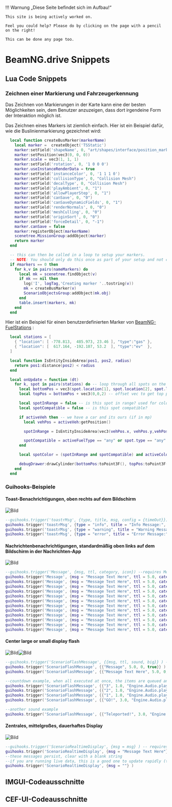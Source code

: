 !!! Warnung „Diese Seite befindet sich im Aufbau!“

```
This site is being actively worked on.

Feel you could help? Please do by clicking on the page with a pencil on the right!

This can be done any page too.
```

# BeamNG.drive Snippets

## Lua Code Snippets

### Zeichnen einer Markierung und Fahrzeugerkennung

Das Zeichnen von Markierungen in der Karte kann eine der besten Möglichkeiten sein, dem Benutzer anzuzeigen, dass dort irgendeine Form der Interaktion möglich ist.

Das Zeichnen eines Markers ist ziemlich einfach. Hier ist ein Beispiel dafür, wie die Buslinienmarkierung gezeichnet wird:

```Lua
  local function createBusMarker(markerName)
    local marker =  createObject('TSStatic')
    marker:setField('shapeName', 0, "art/shapes/interface/position_marker.dae")
    marker:setPosition(vec3(0, 0, 0))
    marker.scale = vec3(1, 1, 1)
    marker:setField('rotation', 0, '1 0 0 0')
    marker.useInstanceRenderData = true
    marker:setField('instanceColor', 0, '1 1 1 0')
    marker:setField('collisionType', 0, "Collision Mesh")
    marker:setField('decalType', 0, "Collision Mesh")
    marker:setField('playAmbient', 0, "1")
    marker:setField('allowPlayerStep', 0, "1")
    marker:setField('canSave', 0, "0")
    marker:setField('canSaveDynamicFields', 0, "1")
    marker:setField('renderNormals', 0, "0")
    marker:setField('meshCulling', 0, "0")
    marker:setField('originSort', 0, "0")
    marker:setField('forceDetail', 0, "-1")
    marker.canSave = false
    marker:registerObject(markerName)
    scenetree.MissionGroup:addObject(marker)
    return marker
  end

  -- this can then be called in a loop to setup your markers.
  -- NOTE: You should only do this once as part of your setup and not called on each frame.
  if #markers == 0 then
    for k,v in pairs(nameMarkers) do
      local mk = scenetree.findObject(v)
      if mk == nil then
        log('I', logTag,'Creating marker '..tostring(v))
        mk = createBusMarker(v)
        ScenarioObjectsGroup:addObject(mk.obj)
      end
      table.insert(markers, mk)
    end
  end
```

Hier ist ein Beispiel für einen benutzerdefinierten Marker von [BeamNG-FuelStations](https://github.com/BeamMP/BeamNG-FuelStations/tree/master) :

```Lua
  local stations = [
    { "location": [ -778.813,  485.973, 23.46 ], "type":"gas" },
    { "location": [  617.164, -192.107, 53.2  ], "type":"ev"  },
  ]

  local function IsEntityInsideArea(pos1, pos2, radius)
    return pos1:distance(pos2) < radius
  end

  local onUpdate = function (dt)
    for k, spot in pairs(stations) do -- loop through all spots on the current map
      local bottomPos = vec3(spot.location[1], spot.location[2], spot.location[3])
      local topPos = bottomPos + vec3(0,0,2) -- offset vec to get top position (2m tall)

      local spotInRange = false -- is this spot in range? used for color
      local spotCompatible = false -- is this spot compatible?

      if activeVeh then -- we have a car and its ours (if in mp)
        local vehPos = activeVeh:getPosition()

        spotInRange = IsEntityInsideArea(vec3(vehPos.x, vehPos.y,vehPos.z), bottomPos, 1.5)

        spotCompatible = activeFuelType == "any" or spot.type == "any" or activeFuelType == spot.type
      end

      local spotColor = (spotInRange and spotCompatible) and activeColorMap[spot.type] or inactiveColorMap[spot.type] or ColorF(1,1,1,0.5)

      debugDrawer:drawCylinder(bottomPos:toPoint3F(), topPos:toPoint3F(), 1, spotColor) --bottom, top, radius, color
    end
  end
```

### Guihooks-Beispiele

#### Toast-Benachrichtigungen, oben rechts auf dem Bildschirm

![Bild](https://github.com/StanleyDudek/Docs/assets/49531350/c8a87842-b95a-4eca-84dc-93072ecc9158)

```lua
--guihooks.trigger('toastrMsg', {type, title, msg, config = {timeOut}})
guihooks.trigger('toastrMsg', {type = "info", title = "Info Message:", msg = "Info Message Text Here", config = {timeOut = 5000}})
guihooks.trigger('toastrMsg', {type = "warning", title = "Warning Message:", msg = "Warning Message Text Here", config = {timeOut = 5000}})
guihooks.trigger('toastrMsg', {type = "error", title = "Error Message:", msg = "Error Message Text Here", config = {timeOut = 5000}})
```

#### Nachrichtenbenachrichtigungen, standardmäßig oben links auf dem Bildschirm in der Nachrichten-App

![Bild](https://github.com/StanleyDudek/Docs/assets/49531350/6baef813-50cb-43c3-9c59-0de550b014b6)

```lua
--guihooks.trigger('Message', {msg, ttl, category, icon}) --requires Messages app
guihooks.trigger('Message', {msg = "Message Text Here", ttl = 5.0, category = "arrow_upward", icon = "arrow_upward"})
guihooks.trigger('Message', {msg = "Message Text Here", ttl = 5.0, category = "arrow_downward", icon = "arrow_downward"})
guihooks.trigger('Message', {msg = "Message Text Here", ttl = 5.0, category = "flag", icon = "flag"})
guihooks.trigger('Message', {msg = "Message Text Here", ttl = 5.0, category = "check", icon = "check"})
guihooks.trigger('Message', {msg = "Message Text Here", ttl = 5.0, category = "check_circle", icon = "check_circle"})
guihooks.trigger('Message', {msg = "Message Text Here", ttl = 5.0, category = "warning", icon = "warning"})
guihooks.trigger('Message', {msg = "Message Text Here", ttl = 5.0, category = "error", icon = "error"})
guihooks.trigger('Message', {msg = "Message Text Here", ttl = 5.0, category = "directions_car", icon = "directions_car"})
guihooks.trigger('Message', {msg = "Message Text Here", ttl = 5.0, category = "star", icon = "star"})
guihooks.trigger('Message', {msg = "Message Text Here", ttl = 5.0, category = "timeline", icon = "timeline"})
guihooks.trigger('Message', {msg = "Message Text Here", ttl = 5.0, category = "save", icon = "save"})
guihooks.trigger('Message', {msg = "Message Text Here", ttl = 5.0, category = "settings", icon = "settings"})
```

#### Center large or small display flash

![Bild](https://github.com/StanleyDudek/Docs/assets/49531350/d0cf754f-83f8-4d15-9159-27350da127de)![Bild](https://github.com/StanleyDudek/Docs/assets/49531350/1df6fc9b-756f-484e-b8d9-5df346dc4c26)

```lua
--guihooks.trigger('ScenarioFlashMessage', {{msg, ttl, sound, big}} ) -- requires RaceCountdown ui app
guihooks.trigger('ScenarioFlashMessage', {{"Message", 5.0, 0, true}} )
guihooks.trigger('ScenarioFlashMessage', {{"Message Text Here", 5.0, 0, false}} )

--countdown example, when all executed at once, the items are queued and will follow eachother after the previous ttl expires
guihooks.trigger('ScenarioFlashMessage', {{"3", 1.0, "Engine.Audio.playOnce('AudioGui', 'event:UI_Countdown1')", true}})
guihooks.trigger('ScenarioFlashMessage', {{"2", 1.0, "Engine.Audio.playOnce('AudioGui', 'event:UI_Countdown2')", true}})
guihooks.trigger('ScenarioFlashMessage', {{"1", 1.0, "Engine.Audio.playOnce('AudioGui', 'event:UI_Countdown3')", true}})
guihooks.trigger('ScenarioFlashMessage', {{"GO!", 3.0, "Engine.Audio.playOnce('AudioGui', 'event:UI_CountdownGo')", true}})

--another sound example
guihooks.trigger('ScenarioFlashMessage', {{"Teleported!", 3.0, "Engine.Audio.playOnce('AudioGui', 'event:UI_Checkpoint')", false}})
```

#### Zentrales, mittelgroßes, dauerhaftes Display

![Bild](https://github.com/StanleyDudek/Docs/assets/49531350/6290e018-6b3d-4674-98f2-34282a723258)

```lua
--guihooks.trigger('ScenarioRealtimeDisplay', {msg = msg} ) -- requires Race Realtime Display ui app
guihooks.trigger('ScenarioRealtimeDisplay', {msg = "Message Text Here"} )
--these messages persist, clear with a blank string
--if you are running live data, this is a good one to update rapidly (think timers, distance calcs, et cetera)
guihooks.trigger('ScenarioRealtimeDisplay', {msg = ""} )
```

## IMGUI-Codeausschnitte

## CEF-UI-Codeausschnitte
